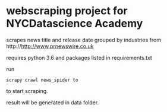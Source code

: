 # webscraping project for NYCDatascience Academy

scrapes news title and release date grouped by industries from http://http://www.prnewswire.co.uk

requires python 3.6 and packages listed in requirements.txt

run

	scrapy crawl news_spider to 

to start scraping.

result will be generated in data folder.
